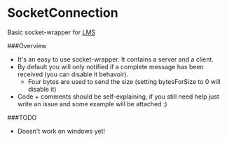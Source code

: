 # SocketConnection

Basic socket-wrapper for [LMS](https://github.com/Phibedy/LMS)

###Overview
 * It's an easy to use socket-wrapper. It contains a server and a client. <br>
 * By default you will only notified if a complete message has been received (you can disable it behavoir).
   * Four bytes are used to send the size (setting bytesForSize to 0 will disable it)
 * Code + comments should be self-explaining, if you still need help just write an issue and some example will be attached :)

###TODO
 * Doesn't work on windows yet!
